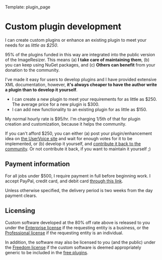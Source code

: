 Template: plugin_page

# Custom plugin development

I can create custom plugins or enhance an existing plugin to meet your needs for as *little as $250*.

95% of the plugins funded in this way are integrated into the public version of the ImageResizer. This means (a) **I take care of maintaining them**, (b) you can keep using NuGet packages, and (c) **Others can benefit** from your donation to the community.

I've made it easy for users to develop plugins and I have provided extensive XML documentation, however, **it's always cheaper to have the author write a plugin than to develop it yourself**. 

* I can create a new plugin to meet your requirements for as little as $250. The average price for a new plugin is $300.
* I can add new functionality to an existing plugin for as little as $150. 

My normal hourly rate is $95/hr. I'm charging 1/5th of that for plugin creation and customization, because it helps the community.

If you can't afford $250, you can either (a) post your plugin/enhancement idea on [the UserVoice site](https://resizer.uservoice.com/forums/108373-image-resizer-v3) and wait for enough votes for it to be implemented, or (b) develop it yourself, and [contribute it back to the community](/docs/contribute). Or not contribute it back, if you want to maintain it yourself ;)


## Payment information

For all jobs under $500, I require payment in full before beginning work. I accept PayPal, credit card, and debit card [through this link](http://nathanaeljones.com/contact/donate).

Unless otherwise specified, the delivery period is two weeks from the day payment clears.

## Licensing 

Custom software developed at the 80% off rate above is released to you under the [Enterprise license](/licenses/enterprise) if the requesting entity is a business, or the [Professional license](/licenses/pro) if the requesting entity is an individual. 

In addition, the software may also be licensed to you (and the public) under the [Freedom license](/licenses/freedom) if the custom software is deemed appropriately generic to be included in the [free plugins](/plugins/free).